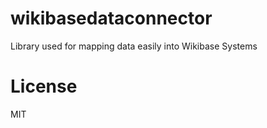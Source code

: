 # wikibasedataconnector

Library used for mapping data easily into Wikibase Systems

# License

MIT
